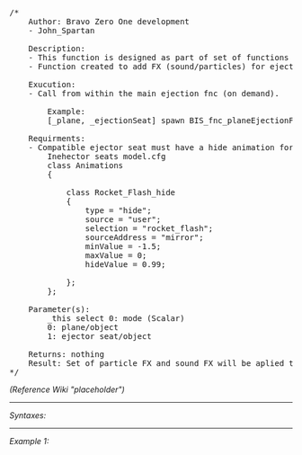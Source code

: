 <pre>/*
	Author: Bravo Zero One development
	- John_Spartan

	Description:
	- This function is designed as part of set of functions to implement semi-authenthic ejection system on fixed wing aircrfat that have such functionality enabled/configured.
	- Function created to add FX (sound/particles) for ejection feature.

	Exucution:
	- Call from within the main ejection fnc (on demand).

		Example:
		[_plane, _ejectionSeat] spawn BIS_fnc_planeEjectionFX;

	Requirments:
	- Compatible ejector seat must have a hide animation for rocket motor flash and position for FX to be attached. (TO DO PARAMETARIZE)
		Inehector seats model.cfg
		class Animations
		{

			class Rocket_Flash_hide
			{
				type = "hide";
				source = "user";
				selection = "rocket_flash";
				sourceAddress = "mirror";
				minValue = -1.5;
				maxValue = 0;
				hideValue = 0.99;

			};
		};

	Parameter(s):
		_this select 0: mode (Scalar)
		0: plane/object
		1: ejector seat/object

	Returns: nothing
	Result: Set of particle FX and sound FX will be aplied to ejection feature.
*/</pre>

*(Reference Wiki "placeholder")*


---
*Syntaxes:*

<!-- [] call `BIS_fnc_planeEjectionFX` -->

---
*Example 1:*

<!-- 
```sqf
[] call BIS_fnc_planeEjectionFX;
``` -->